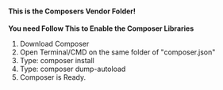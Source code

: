 #### This is the Composers Vendor Folder!
**You need Follow This to Enable the Composer Libraries**
  1. Download Composer
  2. Open Terminal/CMD on the same folder of "composer.json"  
  3. Type: composer install 
  4. Type: composer dump-autoload 
  5. Composer is Ready. 
